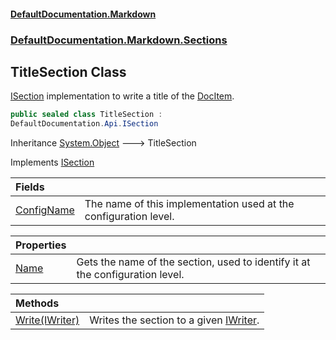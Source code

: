 #### [DefaultDocumentation.Markdown](index.md 'index')
### [DefaultDocumentation.Markdown.Sections](index.md#DefaultDocumentation.Markdown.Sections 'DefaultDocumentation.Markdown.Sections')

## TitleSection Class

[ISection](https://github.com/Doraku/DefaultDocumentation/blob/master/documentation/api/ISection.md 'DefaultDocumentation.Api.ISection') implementation to write a title of the [DocItem](https://github.com/Doraku/DefaultDocumentation/blob/master/documentation/api/DocItem.md 'DefaultDocumentation.Models.DocItem').

```csharp
public sealed class TitleSection :
DefaultDocumentation.Api.ISection
```

Inheritance [System.Object](https://docs.microsoft.com/en-us/dotnet/api/System.Object 'System.Object') &#129106; TitleSection

Implements [ISection](https://github.com/Doraku/DefaultDocumentation/blob/master/documentation/api/ISection.md 'DefaultDocumentation.Api.ISection')

| Fields | |
| :--- | :--- |
| [ConfigName](TitleSection.ConfigName.md 'DefaultDocumentation.Markdown.Sections.TitleSection.ConfigName') | The name of this implementation used at the configuration level. |

| Properties | |
| :--- | :--- |
| [Name](TitleSection.Name.md 'DefaultDocumentation.Markdown.Sections.TitleSection.Name') | Gets the name of the section, used to identify it at the configuration level. |

| Methods | |
| :--- | :--- |
| [Write(IWriter)](TitleSection.Write(IWriter).md 'DefaultDocumentation.Markdown.Sections.TitleSection.Write(DefaultDocumentation.Api.IWriter)') | Writes the section to a given [IWriter](https://github.com/Doraku/DefaultDocumentation/blob/master/documentation/api/IWriter.md 'DefaultDocumentation.Api.IWriter'). |
